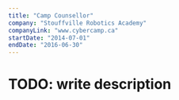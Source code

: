 ```yaml
---
title: "Camp Counsellor"
company: "Stouffville Robotics Academy"
companyLink: "www.cybercamp.ca"
startDate: "2014-07-01"
endDate: "2016-06-30"
---
```


# TODO: write description